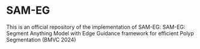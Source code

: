 # SAM-EG
This is an official repository of the implementation of SAM-EG: SAM-EG: Segment Anything Model with Edge Guidance framework for efficient Polyp Segmentation (BMVC 2024)
